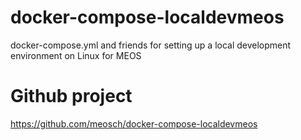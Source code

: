 # docker-compose-localdevmeos
docker-compose.yml and friends for setting up a local development environment on Linux for MEOS

# Github project
https://github.com/meosch/docker-compose-localdevmeos
